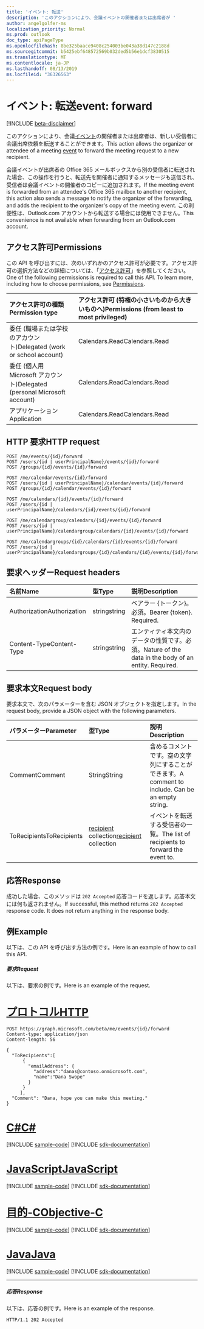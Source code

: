 ```yaml
---
title: 'イベント: 転送'
description: 'このアクションにより、会議イベントの開催者または出席者が '
author: angelgolfer-ms
localization_priority: Normal
ms.prod: outlook
doc_type: apiPageType
ms.openlocfilehash: 8be325baace9408c254003be043a38d147c2188d
ms.sourcegitcommit: b5425ebf648572569b032ded5b56e1dcf3830515
ms.translationtype: MT
ms.contentlocale: ja-JP
ms.lasthandoff: 08/13/2019
ms.locfileid: "36326563"
---
```

# <a name="event-forward"></a><span data-ttu-id="f8330-103">イベント: 転送</span><span class="sxs-lookup"><span data-stu-id="f8330-103">event: forward</span></span>

[!INCLUDE [beta-disclaimer](../../includes/beta-disclaimer.md)]

<span data-ttu-id="f8330-104">このアクションにより、会議[イベント](../resources/event.md)の開催者または出席者は、新しい受信者に会議出席依頼を転送することができます。</span><span class="sxs-lookup"><span data-stu-id="f8330-104">This action allows the organizer or attendee of a meeting [event](../resources/event.md) to forward the meeting request to a new recipient.</span></span> 

<span data-ttu-id="f8330-105">会議イベントが出席者の Office 365 メールボックスから別の受信者に転送された場合、この操作を行うと、転送先を開催者に通知するメッセージも送信され、受信者は会議イベントの開催者のコピーに追加されます。</span><span class="sxs-lookup"><span data-stu-id="f8330-105">If the meeting event is forwarded from an attendee's Office 365 mailbox to another recipient, this action also sends a message to notify the organizer of the forwarding, and adds the recipient to the organizer's copy of the meeting event.</span></span> <span data-ttu-id="f8330-106">この利便性は、Outlook.com アカウントから転送する場合には使用できません。</span><span class="sxs-lookup"><span data-stu-id="f8330-106">This convenience is not available when forwarding from an Outlook.com account.</span></span>


## <a name="permissions"></a><span data-ttu-id="f8330-107">アクセス許可</span><span class="sxs-lookup"><span data-stu-id="f8330-107">Permissions</span></span>
<span data-ttu-id="f8330-p102">この API を呼び出すには、次のいずれかのアクセス許可が必要です。アクセス許可の選択方法などの詳細については、「[アクセス許可](/graph/permissions-reference)」を参照してください。</span><span class="sxs-lookup"><span data-stu-id="f8330-p102">One of the following permissions is required to call this API. To learn more, including how to choose permissions, see [Permissions](/graph/permissions-reference).</span></span>

|<span data-ttu-id="f8330-110">アクセス許可の種類</span><span class="sxs-lookup"><span data-stu-id="f8330-110">Permission type</span></span>      | <span data-ttu-id="f8330-111">アクセス許可 (特権の小さいものから大きいものへ)</span><span class="sxs-lookup"><span data-stu-id="f8330-111">Permissions (from least to most privileged)</span></span>              |
|:--------------------|:---------------------------------------------------------|
|<span data-ttu-id="f8330-112">委任 (職場または学校のアカウント)</span><span class="sxs-lookup"><span data-stu-id="f8330-112">Delegated (work or school account)</span></span> | <span data-ttu-id="f8330-113">Calendars.Read</span><span class="sxs-lookup"><span data-stu-id="f8330-113">Calendars.Read</span></span>    |
|<span data-ttu-id="f8330-114">委任 (個人用 Microsoft アカウント)</span><span class="sxs-lookup"><span data-stu-id="f8330-114">Delegated (personal Microsoft account)</span></span> | <span data-ttu-id="f8330-115">Calendars.Read</span><span class="sxs-lookup"><span data-stu-id="f8330-115">Calendars.Read</span></span>    |
|<span data-ttu-id="f8330-116">アプリケーション</span><span class="sxs-lookup"><span data-stu-id="f8330-116">Application</span></span> | <span data-ttu-id="f8330-117">Calendars.Read</span><span class="sxs-lookup"><span data-stu-id="f8330-117">Calendars.Read</span></span> |

## <a name="http-request"></a><span data-ttu-id="f8330-118">HTTP 要求</span><span class="sxs-lookup"><span data-stu-id="f8330-118">HTTP request</span></span>
<!-- { "blockType": "ignored" } -->
```http
POST /me/events/{id}/forward
POST /users/{id | userPrincipalName}/events/{id}/forward
POST /groups/{id}/events/{id}/forward

POST /me/calendar/events/{id}/forward
POST /users/{id | userPrincipalName}/calendar/events/{id}/forward
POST /groups/{id}/calendar/events/{id}/forward

POST /me/calendars/{id}/events/{id}/forward
POST /users/{id | userPrincipalName}/calendars/{id}/events/{id}/forward

POST /me/calendargroup/calendars/{id}/events/{id}/forward
POST /users/{id | userPrincipalName}/calendargroup/calendars/{id}/events/{id}/forward

POST /me/calendargroups/{id}/calendars/{id}/events/{id}/forward
POST /users/{id | userPrincipalName}/calendargroups/{id}/calendars/{id}/events/{id}/forward
```
## <a name="request-headers"></a><span data-ttu-id="f8330-119">要求ヘッダー</span><span class="sxs-lookup"><span data-stu-id="f8330-119">Request headers</span></span>
| <span data-ttu-id="f8330-120">名前</span><span class="sxs-lookup"><span data-stu-id="f8330-120">Name</span></span>       | <span data-ttu-id="f8330-121">型</span><span class="sxs-lookup"><span data-stu-id="f8330-121">Type</span></span> | <span data-ttu-id="f8330-122">説明</span><span class="sxs-lookup"><span data-stu-id="f8330-122">Description</span></span>|
|:---------------|:--------|:----------|
| <span data-ttu-id="f8330-123">Authorization</span><span class="sxs-lookup"><span data-stu-id="f8330-123">Authorization</span></span>  | <span data-ttu-id="f8330-124">string</span><span class="sxs-lookup"><span data-stu-id="f8330-124">string</span></span>  | <span data-ttu-id="f8330-p103">ベアラー {トークン}。必須。</span><span class="sxs-lookup"><span data-stu-id="f8330-p103">Bearer {token}. Required.</span></span> |
| <span data-ttu-id="f8330-127">Content-Type</span><span class="sxs-lookup"><span data-stu-id="f8330-127">Content-Type</span></span> | <span data-ttu-id="f8330-128">string</span><span class="sxs-lookup"><span data-stu-id="f8330-128">string</span></span>  | <span data-ttu-id="f8330-p104">エンティティ本文内のデータの性質です。必須。</span><span class="sxs-lookup"><span data-stu-id="f8330-p104">Nature of the data in the body of an entity. Required.</span></span> |

## <a name="request-body"></a><span data-ttu-id="f8330-131">要求本文</span><span class="sxs-lookup"><span data-stu-id="f8330-131">Request body</span></span>
<span data-ttu-id="f8330-132">要求本文で、次のパラメーターを含む JSON オブジェクトを指定します。</span><span class="sxs-lookup"><span data-stu-id="f8330-132">In the request body, provide a JSON object with the following parameters.</span></span>

| <span data-ttu-id="f8330-133">パラメーター</span><span class="sxs-lookup"><span data-stu-id="f8330-133">Parameter</span></span>    | <span data-ttu-id="f8330-134">型</span><span class="sxs-lookup"><span data-stu-id="f8330-134">Type</span></span>   |<span data-ttu-id="f8330-135">説明</span><span class="sxs-lookup"><span data-stu-id="f8330-135">Description</span></span>|
|:---------------|:--------|:----------|
|<span data-ttu-id="f8330-136">Comment</span><span class="sxs-lookup"><span data-stu-id="f8330-136">Comment</span></span>|<span data-ttu-id="f8330-137">String</span><span class="sxs-lookup"><span data-stu-id="f8330-137">String</span></span>|<span data-ttu-id="f8330-p105">含めるコメントです。空の文字列にすることができます。</span><span class="sxs-lookup"><span data-stu-id="f8330-p105">A comment to include. Can be an empty string.</span></span>|
|<span data-ttu-id="f8330-140">ToRecipients</span><span class="sxs-lookup"><span data-stu-id="f8330-140">ToRecipients</span></span>|<span data-ttu-id="f8330-141">[recipient](../resources/recipient.md) collection</span><span class="sxs-lookup"><span data-stu-id="f8330-141">[recipient](../resources/recipient.md) collection</span></span>|<span data-ttu-id="f8330-142">イベントを転送する受信者の一覧。</span><span class="sxs-lookup"><span data-stu-id="f8330-142">The list of recipients to forward the event to.</span></span>|

## <a name="response"></a><span data-ttu-id="f8330-143">応答</span><span class="sxs-lookup"><span data-stu-id="f8330-143">Response</span></span>

<span data-ttu-id="f8330-p106">成功した場合、このメソッドは `202 Accepted` 応答コードを返します。応答本文には何も返されません。</span><span class="sxs-lookup"><span data-stu-id="f8330-p106">If successful, this method returns `202 Accepted` response code. It does not return anything in the response body.</span></span>

## <a name="example"></a><span data-ttu-id="f8330-146">例</span><span class="sxs-lookup"><span data-stu-id="f8330-146">Example</span></span>
<span data-ttu-id="f8330-147">以下は、この API を呼び出す方法の例です。</span><span class="sxs-lookup"><span data-stu-id="f8330-147">Here is an example of how to call this API.</span></span>
##### <a name="request"></a><span data-ttu-id="f8330-148">要求</span><span class="sxs-lookup"><span data-stu-id="f8330-148">Request</span></span>
<span data-ttu-id="f8330-149">以下は、要求の例です。</span><span class="sxs-lookup"><span data-stu-id="f8330-149">Here is an example of the request.</span></span>

# <a name="httptabhttp"></a>[<span data-ttu-id="f8330-150">プロトコル</span><span class="sxs-lookup"><span data-stu-id="f8330-150">HTTP</span></span>](#tab/http)
<!-- {
  "blockType": "request",
  "name": "event_forward"
}-->
```http
POST https://graph.microsoft.com/beta/me/events/{id}/forward
Content-type: application/json
Content-length: 56

{
  "ToRecipients":[
      {
        "emailAddress": {
          "address":"danas@contoso.onmicrosoft.com",
          "name":"Dana Swope"
        }
      }
     ],
  "Comment": "Dana, hope you can make this meeting." 
}

```
# <a name="ctabcsharp"></a>[<span data-ttu-id="f8330-151">C#</span><span class="sxs-lookup"><span data-stu-id="f8330-151">C#</span></span>](#tab/csharp)
[!INCLUDE [sample-code](../includes/snippets/csharp/event-forward-csharp-snippets.md)]
[!INCLUDE [sdk-documentation](../includes/snippets/snippets-sdk-documentation-link.md)]

# <a name="javascripttabjavascript"></a>[<span data-ttu-id="f8330-152">JavaScript</span><span class="sxs-lookup"><span data-stu-id="f8330-152">JavaScript</span></span>](#tab/javascript)
[!INCLUDE [sample-code](../includes/snippets/javascript/event-forward-javascript-snippets.md)]
[!INCLUDE [sdk-documentation](../includes/snippets/snippets-sdk-documentation-link.md)]

# <a name="objective-ctabobjc"></a>[<span data-ttu-id="f8330-153">目的-C</span><span class="sxs-lookup"><span data-stu-id="f8330-153">Objective-C</span></span>](#tab/objc)
[!INCLUDE [sample-code](../includes/snippets/objc/event-forward-objc-snippets.md)]
[!INCLUDE [sdk-documentation](../includes/snippets/snippets-sdk-documentation-link.md)]

# <a name="javatabjava"></a>[<span data-ttu-id="f8330-154">Java</span><span class="sxs-lookup"><span data-stu-id="f8330-154">Java</span></span>](#tab/java)
[!INCLUDE [sample-code](../includes/snippets/java/event-forward-java-snippets.md)]
[!INCLUDE [sdk-documentation](../includes/snippets/snippets-sdk-documentation-link.md)]

---


##### <a name="response"></a><span data-ttu-id="f8330-155">応答</span><span class="sxs-lookup"><span data-stu-id="f8330-155">Response</span></span>
<span data-ttu-id="f8330-156">以下は、応答の例です。</span><span class="sxs-lookup"><span data-stu-id="f8330-156">Here is an example of the response.</span></span>
<!-- {
  "blockType": "response",
  "truncated": true
} -->
```http
HTTP/1.1 202 Accepted
```

<!-- uuid: 8fcb5dbc-d5aa-4681-8e31-b001d5168d79
2015-10-25 14:57:30 UTC -->
<!--
{
  "type": "#page.annotation",
  "description": "event: forward",
  "keywords": "",
  "section": "documentation",
  "tocPath": "",
  "suppressions": [
  ]
}
-->
